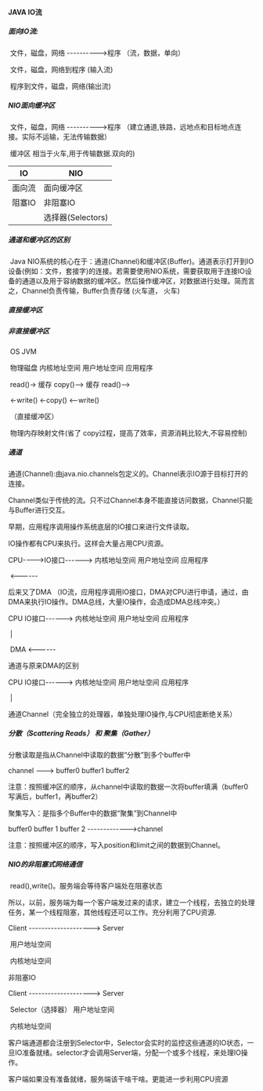 #### JAVA IO流

#####   面向IO流:

​    文件，磁盘，网络   ---------->程序  （流，数据，单向）

​    文件，磁盘，网络到程序 (输入流)

​    程序到文件，磁盘，网络(输出流)  

#####  NIO面向缓冲区

​    文件，磁盘，网络   ---------->程序  （建立通道,铁路，远地点和目标地点连接。实际不运输，无法传输数据）

​                                                                缓冲区 相当于火车,用于传输数据.双向的)

| IO     | NIO               |
| ------ | ----------------- |
| 面向流 | 面向缓冲区        |
| 阻塞IO | 非阻塞IO          |
|        | 选择器(Selectors) |



##### 通道和缓冲区的区别

​        Java NIO系统的核心在于：通道(Channel)和缓冲区(Buffer)。通道表示打开到IO设备(例如：文件，套接字)的连接。若需要使用NIO系统，需要获取用于连接IO设备的通道以及用于容纳数据的缓冲区。然后操作缓冲区，对数据进行处理。简而言之，Channel负责传输，Buffer负责存储 (火车道， 火车)



##### 直接缓冲区





##### 非直接缓冲区

​                                   OS                                   JVM

​     物理磁盘            内核地址空间                 用户地址空间                       应用程序

​                    read()->         缓存        copy()-->          缓存   read()--> 

​                   <-write()                       <-copy()              <--write()



​                                            （直接缓冲区）

​       物理内存映射文件(省了 copy过程，提高了效率，资源消耗比较大,不容易控制)



##### 通道

​    通道(Channel):由java.nio.channels包定义的。Channel表示IO源于目标打开的连接。

​    Channel类似于传统的流。只不过Channel本身不能直接访问数据，Channel只能与Buffer进行交互。



早期，应用程序调用操作系统底层的IO接口来进行文件读取。

IO操作都有CPU来执行。这样会大量占用CPU资源。

CPU---->IO接口------>            内核地址空间                 用户地址空间                       应用程序

​                         <------    



后来又了DMA （IO流，应用程序调用IO接口，DMA对CPU进行申请，通过，由DMA来执行IO操作。DMA总线，大量IO操作，会造成DMA总线冲突。）

 CPU   IO接口------>            内核地址空间                 用户地址空间                       应用程序

​            |

​         DMA                  <------    



通道与原来DMA的区别

CPU   IO接口------>            内核地址空间                 用户地址空间                       应用程序

​            |

​         通道Channel（完全独立的处理器，单独处理IO操作,与CPU彻底断绝关系）

##### 分散（Scattering Reads） 和 聚集（Gather）

分散读取是指从Channel中读取的数据“分散”到多个buffer中

channel ---> buffer0  buffer1  buffer2

注意：按照缓冲区的顺序，从channel中读取的数据一次将buffer填满（buffer0写满后，buffer1，再buffer2）

聚集写入：是指多个Buffer中的数据“聚集”到Channel中

buffer0  buffer 1 buffer 2 ------------->channel

注意：按照缓冲区的顺序，写入position和limit之间的数据到Channel。



##### NIO的非阻塞式网络通信

​                        read(),write()。服务端会等待客户端处在阻塞状态

​    所以，以前，服务端为每一个客户端发过来的请求，建立一个线程，去独立的处理任务，某一个线程阻塞，其他线程还可以工作。充分利用了CPU资源.

   Client           -------------------->            Server

​                                                          用户地址空间

​                                                          内核地址空间



非阻塞IO



Client           -------------------->            Server

​                    Selector（选择器）    用户地址空间

​                                                          内核地址空间

客户端通道都会注册到Selector中，Selector会实时的监控这些通道的IO状态，一旦IO准备就绪。selector才会调用Server端，分配一个或多个线程，来处理IO操作。

客户端如果没有准备就绪，服务端该干啥干啥。更能进一步利用CPU资源

















​      





























































